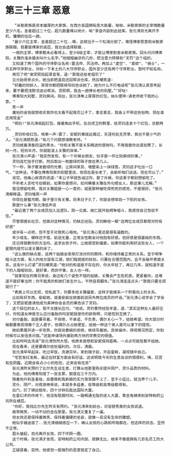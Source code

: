 # 第三十三章 恶意
        “米勒家族是资本雄厚的大家族，在西方各国拥有庞大能量，呦呦，米勒家族的主宰境数量至少六名，圣者超过二十位，超凡数量难以统计，呦"录音内容到此结束。张元清目光离开手机，慵懒的往后一趟。
       "最少六位主宰，圣者超过二十位..嘶，这相当于一个松海分部了。难怪傅家愿意和米勒家族联姻，我要是傅家的高层，我也会选择联姻..
       一般的主宰，傅家都未必看得上，至少8级主宰，才能让傅家割舍米勒家族。回头问问傅青阳，关雅的准未婚夫叫什么名字。”他暗暗幽牙的几秒，把注意力转移到"天罚"这个组织。
       又知道了两个国外的守序职业名称∶雷法师、风法师。再加上"虚空"、"爱欲"、"骑士"，一共五种守序职业，对标一下本土的八大守序职业，国外至少还有两个守序职业，暂时不知名称。
       用完了吧"谢灵熙拾起录音笔，道∶"那我还给老祖宗了"
       见元始哥哥点头，她当即把道具还回帮派仓库，然后嘲笑道∶
       “好蠢的同龄人，哥哥你都把联络号码告诉她了，她为什么不打电话呢”张元清认真思考起来，要不要把浅野凉逐出帮派。灵熙啊，我去一趟傅长老的别墅。”‘好哒!
       傅青阳大别墅，灵钧房间。阳台，张元清奉上厚厚的红包，纳头便拜∶请老师收下我的心意。"
       笑一声
       庸俗的金钱就想收买我你也太看不起我花公子了，拿走拿走，我身上不带这些俗物，现在谁还用现金”
       "明白!"张元清收起红包，接着掏出手机，在白虎卫的群里，给灵钧连发十个红包，总额两万。
       _灵钧秒收红包，咳嗽一声∶罢了，安妮的事就此揭过，天涯何处无芳草，我也不是小气的人。"张元清顺势道∶"有几个问题想请教老师。"
       灵钧抿着清香四溢的茶水，"你和关雅不是关系精进的很快吗，不用我替你出谋划策了，长则一月，短则半月，你就能滚上关雅的床单。”
       张元清小声道∶"我突然发现，有一个斥候女朋友，似乎是一件比较麻烦的事…"
       灵钧连忙抬手打断，然后取出一枚碧绿的珠子放在茶几上。
       下一秒，珠子散发碧绿的光晕，让房间家具、墙壁染上一抹绿意。灵钧这才吐出一口气，"这种话，不要在傅青阳家的别墅里说，他现在是长老了，会偷听咱们谈话。现在可以了。”
       说完，他痛心疾首的说道∶"本公子早就告诫过你，娶了斥候，你这辈子都别想偷吃了。
       不听老人言吃亏在眼前。如果你是想问，如何瞒着关雅在外勾搭女人，那这事儿无解。”
       我没想偷吃啊，我对关雅姐是一心一意的，就是那种被吃得死死的感觉，不是很好。"张元清解释道。灵钧嗤笑一声
       你现在是蜜月期，脑子里只有关雅，将来日子久了，你就会想体验一下别的女孩。
       那是什么事"张元清低声说
       "最近邀了两个女成员加入巡逻队，刚一见面，她仁就开始明争暗斗，我感觉自己驾驭不住。”
       尽管很擅长社交，但面对这种情况，仍缺乏经验。灵钧瞅他一眼"这两位女成员都想对你有好感"
       或许有一点吧，但不至于对我死心塌地。"张元清心里还是很有逼数的。
       年少成名，模样还不错，前途无量，正常女性都会对他抱有好感。但好感是很基础的东西。
       还记得我教你的方法吗，追求女孩子时，让她感受到偏爱。如果你能利用好这些女人，一个星期内就可以滚关雅的床了。
       "这么做的缺点是，这两个姑娘会渐渐打消对你的期待，和你维持着正常的关系。至于明争暗斗这方面，有人的地方就有江湖，她们暗搓搓的较劲，只要在合理范围内，且不会破坏表面关系，这有什么打紧”灵钧嘲笑道∶“绝对的和谐是不存在的，你太年轻了，再过几年，就知道手底下的人暗暗较劲，是好事，而非坏事，女人也一样。
       “就拿现在的情况来说，身边有几个姿色不错的姑娘，关雅会产生危机感，更紧着你，这难道不是好事当然；你不能真的和她们发生什么，不然容易翻车。”张元清连连点头∶"那我只要无视就行了"
       "表面上可以无视，但私底下，你要多给关雅偏爱，这样才能维系一个积极向上的关系。
       比如有好东西，偷偷她，或者偷偷在她面前说另外两位成员的坏话。”张元清心说学会了学会了，又把安妮邀请他成为美神协会会员的事告诉了灵钧。
       这个段位的女人，我不太擅长应付。"他说。灵钓果然经验丰富，道."其实这种女人最好应付，你知道女神是怎么应付备胎的吗安妮就是你的舔狗啊，只是性别互换了。
       对付备胎，就是要吊着。不拒绝，不承诺，不负责，偶尔关心一下，给她希望。你大部分时候都要表现得像个正人君子，但偶尔占占她便宜，给她一种这个男人是可以拿下的错觉。
       她如果展开进一步攻势，你就说委婉的拒绝，继续吊着她。具体操作，得视情况而定，你到时候可以发信息问我。”还能申请场外援助两万块的学费交的很值。
       比如呵呵去洗澡”张元清恍然大悟，他原本是想和安妮保持距离，一点点可能性都不给她。
       现在看来，还是要偶尔给些福利的。次日，清晨。
       张元清早早起床，吃过早饭，洗漱完毕，来到镜子前，开启星眸，凝视镜中自己。
       "宅宫发红发紫，最近在财富方面会有好运，这说明我今天的生意会谈的很顺利，咦，厄宫有些阴霾，近期会有点小小的危险，近来会有任务”
       张元清昨天预约了比尔先生谈生意，打算从他那里购买提升阴尸、灵仆品质的材料。
       为此，他向傅青阳借了一张支票，额度在三千万内。
       随着他升到圣者级，血蔷薇和鬼新娘的实力渐渐跟不上了，至于小逗比，就当养个儿子。
       灵仆、阴尸，对夜游神来说，本就多多益善，低等级和高等级都得有。
       出门，拦了辆出租车，四十分钟后抵达国际大厦。
       在星幻术的作用下，他没有耽搁时间，一路畅通无阻的进入大厦，乘坐电梯来到安特制药公司所在楼层。
       "你好，我找比尔先生昨天有预约。"张元清来到前台，对容貌秀美的女孩说道。
       面带微笑，一动不动的坐在那里。张元清又重复了一遍。
       但女孩还是保持着微笑，保持着僵硬的坐姿，就像一具没有生命的雕塑。
       她似乎被迷惑了..张元清细细感应一下，确认女孩的心跳和呼吸都在，但这样的状态，显然不正常。
       眉头皱起，目光离开女孩，四下环顾一圈。
       这个时候，张元清才发现，安特制药公司内部，寂静无比，根本不像是拥有几百名员工的大公司。
       正疑惑着，突然，他感觉一股强烈的恶意锁定了自己。